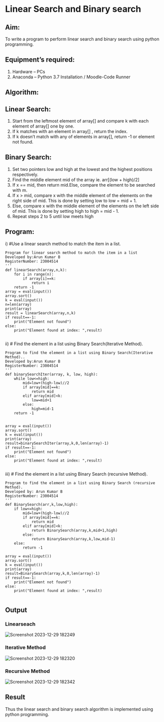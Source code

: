 # Linear Search and Binary search
## Aim:
To write a program to perform linear search and binary search using python programming.
## Equipment’s required:
1.	Hardware – PCs
2.	Anaconda – Python 3.7 Installation / Moodle-Code Runner
## Algorithm:
## Linear Search:
1.	Start from the leftmost element of array[] and compare k with each element of array[] one by one.
2.	If k matches with an element in array[] , return the index.
3.	If k doesn’t match with any of elements in array[], return -1 or element not found.
## Binary Search:
1.	Set two pointers low and high at the lowest and the highest positions respectively.
2.	Find the middle element mid of the array ie. arr[(low + high)/2]
3.	If x == mid, then return mid.Else, compare the element to be searched with m.
4.	If x > mid, compare x with the middle element of the elements on the right side of mid. This is done by setting low to low = mid + 1.
5.	Else, compare x with the middle element of the elements on the left side of mid. This is done by setting high to high = mid - 1.
6.	Repeat steps 2 to 5 until low meets high
## Program:
i)	#Use a linear search method to match the item in a list.
```
Program for linear search method to match the item in a list
Developed by:Arun Kumar B
RegisterNumber: 23004514
'''
def linearSearch(array,n,k):
    for i in range(n):
        if array[i]==k:
            return i
    return -1
array = eval(input())
array.sort()
k = eval(input()) 
n=len(array)
print(array)
result = linearSearch(array,n,k)
if result==-1:
    print("Element not found")
else:
    print("Element found at index: ",result)


```
ii)	# Find the element in a list using Binary Search(Iterative Method).
```
Program to find the element in a list using Binary Search(Iterative Method)..
Developed by:Arun Kumar B
RegisterNumber: 23004514
'''
def binarySearchIter(array, k, low, high):
    while low<=high:
        mid=low+(high-low)//2
        if array[mid]==k:
            return mid
        elif array[mid]<k:
            low=mid+1
        else:
            high=mid-1
    return -1
        
    
array = eval(input())
array.sort()
k = eval(input())
print(array)
result=binarySearchIter(array,k,0,len(array)-1)
if result==-1:
    print("Element not found")
else:
    print("Element found at index: ",result)
        
```
iii)	# Find the element in a list using Binary Search (recursive Method).
```
Program to find the element in a list using Binary Search (recursive Method).
Developed by: Arun Kumar B
RegisterNumber: 23004514
'''
def BinarySearch(arr,k,low,high):
    if low<=high:
        mid=low+(high-low)//2
        if array[mid]==k:
            return mid
        elif array[mid]<k:
            return BinarySearch(array,k,mid+1,high)
        else:
            return BinarySearch(array,k,low,mid-1)
    else:
        return -1
    
array = eval(input())
array.sort()
k = eval(input())
print(array)
result=BinarySearch(array,k,0,len(array)-1)
if result==-1:
    print("Element not found")
else:
    print("Element found at index: ",result)
        
```
## Output
### Linearseach
![Screenshot 2023-12-29 182249](https://github.com/Arun2005-create/Search-Algorithm/assets/138849356/b19d29ac-1381-42a6-94ec-87c84537dc09)

### Iterative Method
![Screenshot 2023-12-29 182320](https://github.com/Arun2005-create/Search-Algorithm/assets/138849356/245955c4-c6a9-4a27-b540-022fed37a7d6)

### Recursive Method
![Screenshot 2023-12-29 182342](https://github.com/Arun2005-create/Search-Algorithm/assets/138849356/6b3f6646-2331-4540-b3e6-392bc5fb1394)

## Result
Thus the linear search and binary search algorithm is implemented using python programming.
